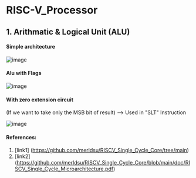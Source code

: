 # RISC-V_Processor


## 1. Arithmatic & Logical Unit (ALU)

#### Simple architecture
![image](https://github.com/Sourav365/RISC-V_Processor/assets/49667585/ca687a0f-ee1b-4f52-add8-b62f3933aeb9)

#### Alu with Flags
![image](https://github.com/Sourav365/RISC-V_Processor/assets/49667585/9bfbe2a7-dcd9-416a-bcc1-fcef51ff127a)

#### With zero extension circuit
(If we want to take only the MSB bit of result) --> Used in "SLT" Instruction

![image](https://github.com/Sourav365/RISC-V_Processor/assets/49667585/f28a2d3f-61dd-447f-8f19-ffe0e02783ac)









#### References:  
1. [link1] (https://github.com/merldsu/RISCV_Single_Cycle_Core/tree/main)
2. [link2] (https://github.com/merldsu/RISCV_Single_Cycle_Core/blob/main/doc/RISCV_Single_Cycle_Microarchitecture.pdf)
